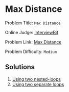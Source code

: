# Max Distance
Problem Title: `Max Distance`

Online Judge: [InterviewBit](https://www.interviewbit.com/)

Problem Link: [Max Distance](https://www.interviewbit.com/problems/max-distance/)

Problem Difficulty: `Medium`

## Solutions
1. [Using two nested-loops]((5.1.5.1)%20Basic%20-%20Max%20Distance.py)
2. [Using two separate loops]((5.1.5.2)%20Efficient%20-%20Max%20Distance.py)

